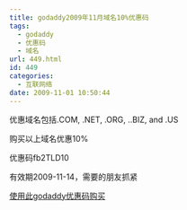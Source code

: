 ```yaml
---
title: godaddy2009年11月域名10%优惠码
tags:
  - godaddy
  - 优惠码
  - 域名
url: 449.html
id: 449
categories:
  - 互联网络
date: 2009-11-01 10:50:44
---
```


优惠域名包括.COM, .NET, .ORG, ..BIZ, and .US  

购买以上域名优惠10%  

优惠码fb2TLD10  

有效期2009-11-14，需要的朋友抓紧  

[使用此godaddy优惠码购买](https://www.godaddy.com/domains/search.aspx?isc=fb2TLD10)